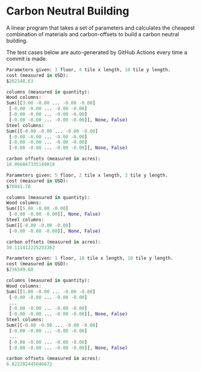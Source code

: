 # Carbon Neutral Building
A linear program that takes a set of parameters and calculates the cheapest combination of materials and carbon-offsets to build a carbon neutral building.

The test cases below are auto-generated by GitHub Actions every time a commit is made.
<!-- TEST CASE 1 -->
```python
Parameters given: 3 floor, 4 tile x length, 10 tile y length.
cost (measured in USD):
$262148.63

columns (measured in quantity):
Wood columns:
Sum([[3.00 -0.00 ... -0.00 -0.00]
 [-0.00 -0.00 ... -0.00 -0.00]
 [-0.00 -0.00 ... -0.00 -0.00]
 [-0.00 -0.00 ... -0.00 -0.00]], None, False)
Steel columns:
Sum([[-0.00 -0.00 ... -0.00 -0.00]
 [-0.00 -0.00 ... -0.00 -0.00]
 [-0.00 -0.00 ... -0.00 -0.00]
 [-0.00 -0.00 ... -0.00 -0.00]], None, False)

carbon offsets (measured in acres):
18.066847335140018
```
<!-- END TEST CASE -->

<!-- TEST CASE 2 -->
```python
Parameters given: 5 floor, 2 tile x length, 3 tile y length.
cost (measured in USD):
$70941.78

columns (measured in quantity):
Wood columns:
Sum([[5.00 -0.00 -0.00]
 [-0.00 -0.00 -0.00]], None, False)
Steel columns:
Sum([[-0.00 -0.00 -0.00]
 [-0.00 -0.00 -0.00]], None, False)

carbon offsets (measured in acres):
30.111412225233362
```
<!-- END TEST CASE -->

<!-- TEST CASE 3 -->
```python
Parameters given: 1 floor, 10 tile x length, 10 tile y length.
cost (measured in USD):
$216549.68

columns (measured in quantity):
Wood columns:
Sum([[1.00 -0.00 ... -0.00 -0.00]
 [-0.00 -0.00 ... -0.00 -0.00]
 ...
 [-0.00 -0.00 ... -0.00 -0.00]
 [-0.00 -0.00 ... -0.00 -0.00]], None, False)
Steel columns:
Sum([[-0.00 -0.00 ... -0.00 -0.00]
 [-0.00 -0.00 ... -0.00 -0.00]
 ...
 [-0.00 -0.00 ... -0.00 -0.00]
 [-0.00 -0.00 ... -0.00 -0.00]], None, False)

carbon offsets (measured in acres):
6.022282445046672
```
<!-- END TEST CASE -->